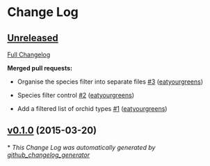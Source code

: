 # Change Log

## [Unreleased](https://github.com/zooniverse/Orchids/tree/HEAD)

[Full Changelog](https://github.com/zooniverse/Orchids/compare/v0.1.0...HEAD)

**Merged pull requests:**

- Organise the species filter into separate files [\#3](https://github.com/zooniverse/Orchids/pull/3) ([eatyourgreens](https://github.com/eatyourgreens))

- Species filter control [\#2](https://github.com/zooniverse/Orchids/pull/2) ([eatyourgreens](https://github.com/eatyourgreens))

- Add a filtered list of orchid types [\#1](https://github.com/zooniverse/Orchids/pull/1) ([eatyourgreens](https://github.com/eatyourgreens))

## [v0.1.0](https://github.com/zooniverse/Orchids/tree/v0.1.0) (2015-03-20)



\* *This Change Log was automatically generated by [github_changelog_generator](https://github.com/skywinder/Github-Changelog-Generator)*